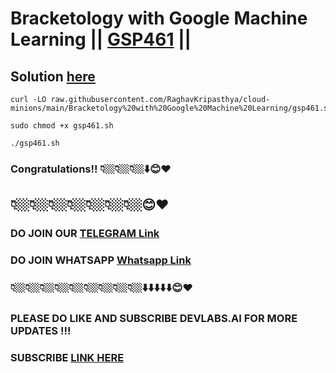 # Bracketology with Google Machine Learning || [GSP461](https://www.cloudskillsboost.google/focuses/4337?parent=catalog) ||

## Solution [here](https://youtu.be/NekYwOfMFQo)


```
curl -LO raw.githubusercontent.com/RaghavKripasthya/cloud-minions/main/Bracketology%20with%20Google%20Machine%20Learning/gsp461.sh

sudo chmod +x gsp461.sh

./gsp461.sh
```

### Congratulations!! 👇🏼👇🏼👇🏼⬇️😊❤️
## 👇🏼👇🏼👇🏼👇🏼👇🏼👇🏼👇🏼😊❤️
### DO JOIN OUR [TELEGRAM Link](https://t.me/+VsYwuNuMI9NiNzM9) 
### DO JOIN WHATSAPP [Whatsapp Link](https://chat.whatsapp.com/BeGG0HXiM469i3WFMgm4qs)
### 👇🏼👇🏼👇🏼👇🏼👇🏼👇🏼👇🏼👇🏼👇🏼⬇️⬇️⬇️⬇️⬇️😊❤️
### PLEASE DO LIKE AND SUBSCRIBE DEVLABS.AI FOR MORE UPDATES !!!
### SUBSCRIBE [LINK HERE](https://www.youtube.com/channel/UCVFPYmP2CZvVmICxw7YHT8A)
